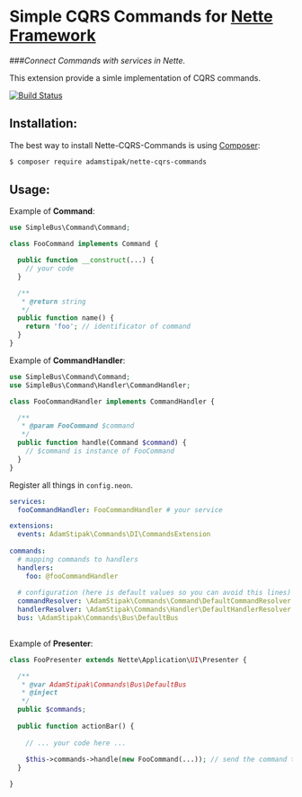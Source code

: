 Simple CQRS Commands for [Nette Framework](http://nette.org)
===

###*Connect Commands with services in Nette.*

This extension provide a simle implementation of CQRS commands.

[![Build Status](https://travis-ci.org/newPOPE/Nette-CQRS-Commands.svg?branch=master)](https://travis-ci.org/newPOPE/Nette-CQRS-Commands)

Installation:
---
The best way to install Nette-CQRS-Commands is using  [Composer](http://getcomposer.org/):

```sh
$ composer require adamstipak/nette-cqrs-commands
```

Usage:
---

Example of **Command**:

```php
use SimpleBus\Command\Command;

class FooCommand implements Command {

  public function __construct(...) {
    // your code
  }

  /**
   * @return string
   */
  public function name() {
    return 'foo'; // identificator of command
  }
}
```

Example of **CommandHandler**:

```php
use SimpleBus\Command\Command;
use SimpleBus\Command\Handler\CommandHandler;

class FooCommandHandler implements CommandHandler {

  /**
   * @param FooCommand $command
   */
  public function handle(Command $command) {
    // $command is instance of FooCommand
  }
}
```
Register all things in `config.neon`.

```yml
services:
  fooCommandHandler: FooCommandHandler # your service

extensions:
  events: AdamStipak\Commands\DI\CommandsExtension
	
commands:
  # mapping commands to handlers
  handlers:
    foo: @fooCommandHandler
    
  # configuration (here is default values so you can avoid this lines)
  commandResolver: \AdamStipak\Commands\Command\DefaultCommandResolver
  handlerResolver: \AdamStipak\Commands\Handler\DefaultHandlerResolver
  bus: \AdamStipak\Commands\Bus\DefaultBus
  
```

Example of **Presenter**:

```php
class FooPresenter extends Nette\Application\UI\Presenter {

  /**
   * @var AdamStipak\Commands\Bus\DefaultBus
   * @inject
   */
  public $commands;
  
  public function actionBar() {
  
    // ... your code here ...
    
    $this->commands->handle(new FooCommand(...)); // send the command to command bus (model)
  }

}
```
